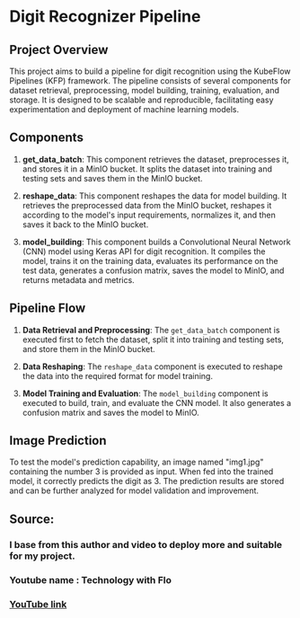 # Digit Recognizer Pipeline

## Project Overview

This project aims to build a pipeline for digit recognition using the KubeFlow Pipelines (KFP) framework. The pipeline consists of several components for dataset retrieval, preprocessing, model building, training, evaluation, and storage. It is designed to be scalable and reproducible, facilitating easy experimentation and deployment of machine learning models.

## Components

1. **get_data_batch**: This component retrieves the dataset, preprocesses it, and stores it in a MinIO bucket. It splits the dataset into training and testing sets and saves them in the MinIO bucket.

2. **reshape_data**: This component reshapes the data for model building. It retrieves the preprocessed data from the MinIO bucket, reshapes it according to the model's input requirements, normalizes it, and then saves it back to the MinIO bucket.

3. **model_building**: This component builds a Convolutional Neural Network (CNN) model using Keras API for digit recognition. It compiles the model, trains it on the training data, evaluates its performance on the test data, generates a confusion matrix, saves the model to MinIO, and returns metadata and metrics.

## Pipeline Flow

1. **Data Retrieval and Preprocessing**: The `get_data_batch` component is executed first to fetch the dataset, split it into training and testing sets, and store them in the MinIO bucket.

2. **Data Reshaping**: The `reshape_data` component is executed to reshape the data into the required format for model training.

3. **Model Training and Evaluation**: The `model_building` component is executed to build, train, and evaluate the CNN model. It also generates a confusion matrix and saves the model to MinIO.

## Image Prediction

To test the model's prediction capability, an image named "img1.jpg" containing the number 3 is provided as input. When fed into the trained model, it correctly predicts the digit as 3. The prediction results are stored and can be further analyzed for model validation and improvement.

## Source:

### I base from this author and video to deploy more and suitable for my project.
### Youtube name : Technology with Flo
### [YouTube link](https://www.youtube.com/watch?v=6wWdNg0GMV4)
